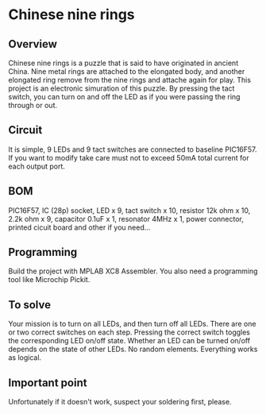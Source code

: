 # Chinese nine rings
## Overview
Chinese nine rings is a puzzle that is said to have originated in ancient China.
Nine metal rings are attached to the elongated body, and another elongated ring remove from the nine rings and attache again for play.
This project is an electronic simuration of this puzzle. By pressing the tact switch, you can turn on and off the LED as if you were passing the ring through or out.

## Circuit
It is simple, 9 LEDs and 9 tact switches are connected to baseline PIC16F57.
If you want to modify take care must not to exceed 50mA total current for each output port.

## BOM
PIC16F57, IC (28p) socket,
LED x 9,
tact switch x 10,
resistor 12k ohm x 10, 2.2k ohm x 9,
capacitor 0.1uF x 1,
resonator 4MHz x 1,
power connector,
printed cicuit board and other if you need...

## Programming
Build the project with MPLAB XC8 Assembler. You also need a programming tool like Microchip Pickit.

## To solve
Your mission is to turn on all LEDs, and then turn off all LEDs.
There are one or two correct switches on each step. Pressing the correct switch toggles the corresponding LED on/off state. Whether an LED can be turned on/off depends on the state of other LEDs. No random elements. Everything works as logical.

## Important point
Unfortunately if it doesn't work, suspect your soldering first, please.
